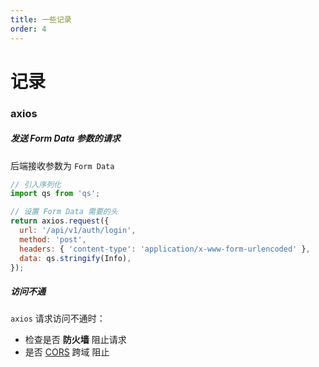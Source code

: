 ```yaml
---
title: 一些记录
order: 4
---
```


# 记录

### axios

##### **发送 Form Data 参数的请求**

后端接收参数为 `Form Data`

```js
// 引入序列化
import qs from 'qs';

// 设置 Form Data 需要的头
return axios.request({
  url: '/api/v1/auth/login',
  method: 'post',
  headers: { 'content-type': 'application/x-www-form-urlencoded' },
  data: qs.stringify(Info),
});
```

##### **访问不通**

`axios` 请求访问不通时：

- 检查是否 **防火墙** 阻止请求
- 是否 [CORS](https://developer.mozilla.org/zh-CN/docs/Glossary/CORS) 跨域 阻止
